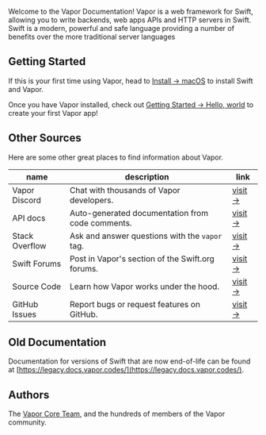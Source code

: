 Welcome to the Vapor Documentation! Vapor is a web framework for Swift, allowing you to write backends, web apps APIs and HTTP servers in Swift. Swift is a modern, powerful and safe language providing a number of benefits over the more traditional server languages

## Getting Started

If this is your first time using Vapor, head to [Install → macOS](install/macos.md) to install Swift and Vapor.

Once you have Vapor installed, check out [Getting Started → Hello, world](hello-world.md) to create your first Vapor app!

## Other Sources

Here are some other great places to find information about Vapor.

| name           | description                                      | link                                                              |
|----------------|--------------------------------------------------|-------------------------------------------------------------------|
| Vapor Discord  | Chat with thousands of Vapor developers.         | [visit &rarr;](https://vapor.team)                                |
| API docs       | Auto-generated documentation from code comments. | [visit &rarr;](https://api.vapor.codes)                           |
| Stack Overflow | Ask and answer questions with the `vapor` tag.   | [visit &rarr;](https://stackoverflow.com/questions/tagged/vapor)  |
| Swift Forums   | Post in Vapor's section of the Swift.org forums. | [visit &rarr;](https://forums.swift.org/c/related-projects/vapor) |
| Source Code    | Learn how Vapor works under the hood.            | [visit &rarr;](https://github.com/vapor/vapor)                    |
| GitHub Issues  | Report bugs or request features on GitHub.       | [visit &rarr;](https://github.com/vapor/vapor/issues)             |

## Old Documentation

Documentation for versions of Swift that are now end-of-life can be found at [https://legacy.docs.vapor.codes/](https://legacy.docs.vapor.codes/).

## Authors

The [Vapor Core Team](https://github.com/orgs/vapor/teams/core), and the hundreds of members of the Vapor community.
